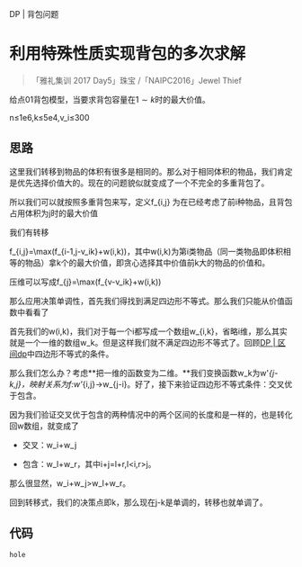 DP | 背包问题

# 利用特殊性质实现背包的多次求解

> 「雅礼集训 2017 Day5」珠宝 /「NAIPC2016」Jewel Thief

给点01背包模型，当要求背包容量在$1\sim k$时的最大价值。

n≤1e6,k≤5e4,v_i≤300

## 思路

这里我们转移到物品的体积有很多是相同的。那么对于相同体积的物品，我们肯定是优先选择价值大的。现在的问题貌似就变成了一个不完全的多重背包了。

所以我们可以就按照多重背包来写，定义f_{i,j} 为在已经考虑了前i种物品，且背包占用体积为j时的最大价值

我们有转移

f_{i,j}=\max(f_{i-1,j-v_ik}+w(i,k))，其中w(i,k)为第i类物品（同一类物品即体积相等的物品）拿k个的最大价值，即贪心选择其中价值前k大的物品的价值和。

压维可以写成f_{j}=\max(f_{v-v_ik}+w(i,k))

那么应用决策单调性，首先我们得找到满足四边形不等式。那么我们只能从价值函数中看看了

首先我们的w(i,k)，我们对于每一个i都写成一个数组w_{i,k}，省略i维，那么其实就是一个一维的数组w_k。但是这样我们就不满足四边形不等式了。回顾[DP | 区间dp](https://flowus.cn/c4d1774a-cad8-4f38-bf80-bd441a35312c)中四边形不等式的条件。

那么我们怎么办？考虑**把一维的函数变为二维。**我们变换函数w_k为w'_{j-k,j}，映射关系为f:w'_{i,j}→w_{j-i}。好了，接下来验证四边形不等式条件：交叉优于包含。

因为我们验证交叉优于包含的两种情况中的两个区间的长度和是一样的，也是转化回w数组，就变成了

- 交叉：w_i+w_j

- 包含：w_l+w_r，其中i+j=l+r,l<i,r>j。

那么很显然，w_i+w_j>w_l+w_r。

回到转移式，我们的决策点即k，那么现在j-k是单调的，转移也就单调了。

## 代码

```C++
hole
```



